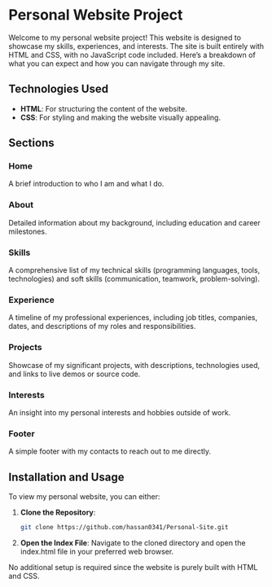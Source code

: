 # Personal Website Project

Welcome to my personal website project! This website is designed to showcase my skills, experiences, and interests. The site is built entirely with HTML and CSS, with no JavaScript code included. Here’s a breakdown of what you can expect and how you can navigate through my site.

## Technologies Used

- **HTML**: For structuring the content of the website.
- **CSS**: For styling and making the website visually appealing.

## Sections

### Home

A brief introduction to who I am and what I do.

### About

Detailed information about my background, including education and career milestones.

### Skills

A comprehensive list of my technical skills (programming languages, tools, technologies) and soft skills (communication, teamwork, problem-solving).

### Experience

A timeline of my professional experiences, including job titles, companies, dates, and descriptions of my roles and responsibilities.

### Projects

Showcase of my significant projects, with descriptions, technologies used, and links to live demos or source code.

### Interests

An insight into my personal interests and hobbies outside of work.

### Footer

A simple footer with my contacts to reach out to me directly.

## Installation and Usage

To view my personal website, you can either:

1. **Clone the Repository**:
   ```bash
   git clone https://github.com/hassan0341/Personal-Site.git
2. **Open the Index File**:
Navigate to the cloned directory and open the index.html file in your preferred web browser.

No additional setup is required since the website is purely built with HTML and CSS.
